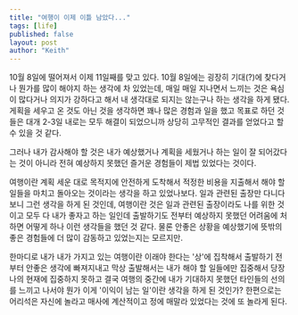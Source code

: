 ```yaml
---
title: "여행이 이제 이틀 남았다..."
tags: [life]
published: false
layout: post
author: "Keith"
---
```


10월 8일에 떨어져서 이제 11일째를 맞고 있다. 10월 8일에는 굉장히 기대(?)에 찾다거나 뭔가를 많이 해야지 하는 생각에 차 있었는데, 매일 매일 지나면서 느끼는 것은 욕심이 많다거나 의지가 강하다고 해서 내 생각대로 되지는 않는구나 하는 생각을 하게 됐다. 게획을 세우고 온 것도 아닌 것을 생각하면 꽤나 많은 경험과 일을 했고 목표로 하던 것들은 대개 2-3일 내로는 모두 해결이 되었으니까 상당히 고무적인 결과를 얻었다고 할 수 있을 것 같다.

그러나 내가 감사해야 할 것은 내가 예상했거나 계획을 세웠거나 하는 일이 잘 되어갔다는 것이 아니라 전혀 예상하지 못했던 즐거운 경험들이 제법 있었다는 것이다. 

여행이란 계획 세운 대로 목적지에 안전하게 도착해서 적정한 비용을 지출해서 해야 할 일들을 마치고 돌아오는 것이라는 생각을 하고 있었나보다. 일과 관련된 출장만 다니다보니 그런 생각을 하게 된 것인데, 여행이란 것은 일과 관련된 출장이라도 나를 위한 것이고 모두 다 내가 좋자고 하는 일인데 출발하기도 전부터 예상하지 못했던 어려움에 처하면 어떻게 하나 이런 생각들을 했던 것 같다.
물론 안좋은 상황을 예상했기에 뜻밖의 좋은 경험들에 더 많이 감동하고 있었는지는 모르지만. 

한마디로 내가 내가 가지고 있는 여행이란 이래야 한다는 '상'에 집착해서 출발하기 전 부터 안좋은 생각에 빠져지내고 막상 출발해서는 내가 해야 할 일들에만 집중해서 당장 나의 현재에 집중하지 못하고 결국 여행의 중간에 내가 기대하지 못했던 타인들의 선의를 느끼고 나서야 뭔가 이게 '이익이 남는 일'이란 생각을 하게 된 것인가? 한편으로는 어리석은 자신에 놀라고 매사에 계산적이고 정에 매말라 있었다는 것에 또 놀라게 된다.

